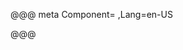<script setup>
import Demos from './en-US'
const {} = Demos
</script>

@@@ meta Component= ,Lang=en-US

@@@
